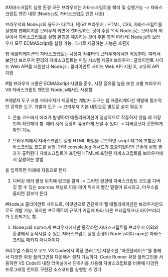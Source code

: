 #자바스크립트 실행 환경
모든 브라우저는 자바스크립트를 해석 및 실행가능 -> 자바스크립트 엔진 내장
(Node.js도 자바스크립트 엔진 내장)

브라우저와 Node.js의 용도가 다르다. 
!중요!
브라우저 : HTML, CSS, 자바스크립트를 실행해 웹페이지를 브라우저 화면에 렌더링하는 것이 주된 목적
Node.js는 브라우저 외부에서 자바스크립트를 실행 환경을 제공하는 것이 주된 목적
따라서) Node.js와 브라우저 모두 ECMAScript를 실행 가능, 추가로 제공하는 기능은 호환X

웹 애플리케이션의 자바스크립트는 사용자 컴퓨터의 브라우저에서만 작동한다. 따라서 보안상 브라우저 환경의 자바스크립트는 파일 시스템 제공X
브라우저 : 클라이언트 사이드 Web API를 지원한다 
Node.js : 클라이언트 사이드 Web API 지원 X, 고유의 API 지원

#웹 브라우저
크롬은 ECMAScript 사양을 준수, 시장 점유율 높음 또한 크롬 브라우저 V8 자바스크립트 엔진은 Node.js에서도 사용함.

#개발자 도구
크롬 브라우저가 제공하는 개발자 도구는 웹 애플리케이션 개발에 필수적인 강력한 도구.
개발자 도구 -> 브라우저 기본 내장으로 별도로 설치 필요 X

1) 콘솔
코드에서 에러가 발생하여 애플리케이션이 정상적으로 작동하지 않을 떄 가장 먼저 확인해야 함.
에러 시에 굉장히 유용하게 쓰일 수 있다 -> 디버깅보다 간편하게 확인 가능.

2) 브라우저에서 자바스크립트 실행
HTML 파일을 로드하면 script 태그에 포함된 자바스크립트 코드를 실행. 만약 console.log 메서드가 호출되었다면 콘솔에 실행 결과가 출력된다
자바스크립트가 포함된 HTML에 포함된 자바스크립트를 브라우저에서 실행하는 방법
<!DOCTYPE html>을 입력하면 아래에 자동으로 뜬다

3) 디버깅
에러 발생 위치에 링크를 클릭 -> 그러면 왼편에 자바스크립트 코드를 디버깅 할 수 있는 sources 패널로 이동
에어 위치에 빨간 밑줄이 표시되고, 마우스를 올리면 정보가 뜬다

#Node.js
클라이언트 사이드로, 이것만으로 간단하게 웹 애플리케이션은 브라우저만으로도 개발 가능.
하지만 프로젝트의 규모가 커짐에 따라 다른 프레임워크나 라이브러리가 도입되기도 함.

1) Node.js와 npm소개
브라우저에서만 동작하던 자바스크립트를 브라우저 이외의 환경에서 동작시킬 수 있는 자바스크립트 실행 환경이 Node.js이다
npm은 자바스크리트 패키지 매니저이다

#비주얼 스튜디오 코드
VS Code에서 확장 플러그인 저장소인 "마켓플레이스"를 통해서 다양한 확장 플러그인을 다운해서 설치 가능하다. 
Code Runner 확장 플러그인을 사용하면 VS Code의 내장 터미널에서 단축키를 사용해 자바스크립트를 비롯해 다양한 프로그래밍 언어로 구현된 소스코드를 실행할 수 있다










